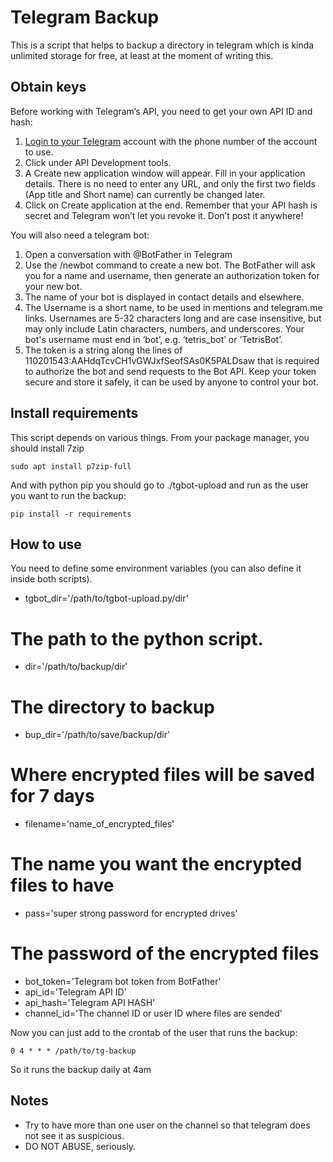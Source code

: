 # Telegram Backup

This is a script that helps to backup a directory
 in telegram which is kinda unlimited storage for
 free, at least at the moment of writing this.

## Obtain keys

Before working with Telegram’s API, you need to
 get your own API ID and hash:

1. [Login to your Telegram](https://my.telegram.org/)
 account with the phone number of the account to use.
2. Click under API Development tools.
3. A Create new application window will appear.
 Fill in your application details. There is no need
 to enter any URL, and only the first two fields
 (App title and Short name) can currently be changed later.
4. Click on Create application at the end. Remember
 that your API hash is secret and Telegram won’t
 let you revoke it. Don’t post it anywhere!

You will also need a telegram bot:

1. Open a conversation with @BotFather in Telegram
2. Use the /newbot command to create a new bot.
 The BotFather will ask you for a name and username,
 then generate an authorization token for your new bot.
3. The name of your bot is displayed in contact details
 and elsewhere.
4. The Username is a short name, to be used in mentions and
 telegram.me links. Usernames are 5-32 characters long and
 are case insensitive, but may only include Latin characters,
 numbers, and underscores. Your bot's username must end in
 ‘bot’, e.g. ‘tetris_bot’ or ‘TetrisBot’.
5. The token is a string along the lines of
 110201543:AAHdqTcvCH1vGWJxfSeofSAs0K5PALDsaw
 that is required to authorize the bot and send requests to
 the Bot API. Keep your token secure and store it safely, it
 can be used by anyone to control your bot.

## Install requirements

This script depends on various things. From your package
 manager, you should install 7zip

    sudo apt install p7zip-full

And with python pip you should go to ./tgbot-upload and
run as the user you want to run the backup:

    pip install -r requirements

## How to use

You need to define some environment variables (you
 can also define it inside both scripts).

- tgbot_dir='/path/to/tgbot-upload.py/dir'
 # The **path** to the python script.
- dir='/path/to/backup/dir'
 # The directory to backup
- bup_dir='/path/to/save/backup/dir'
 # Where encrypted files will be saved for 7 days
- filename='name_of_encrypted_files'
 # The name you want the encrypted files to have
- pass='super strong password for encrypted drives'
 # The password of the encrypted files
- bot_token='Telegram bot token from BotFather'
- api_id='Telegram API ID'
- api_hash='Telegram API HASH'
- channel_id='The channel ID or user ID where files are sended'

Now you can just add to the crontab of the user
 that runs the backup:

    0 4 * * * /path/to/tg-backup

So it runs the backup daily at 4am

## Notes

- Try to have more than one user on the channel so that
 telegram does not see it as suspicious.
- DO NOT ABUSE, seriously.
